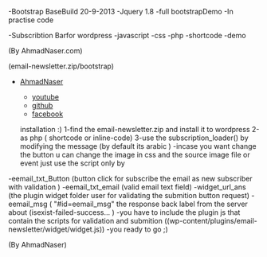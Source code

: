-Bootstrap BaseBuild 20-9-2013
-Jquery 1.8
-full bootstrapDemo
-In practise code

-Subscribtion Barfor wordpress
-javascript
-css
-php
-shortcode
-demo

 (By AhmadNaser.com)


(email-newsletter.zip/bootstrap)

* [AhmadNaser](http://AhmadNaser.com)
	* [youtube](http://www.youtube.com/user/sterio007)
	* [github](https://github.com/AhmadAbdelNaser/)
	* [facebook](https://www.facebook.com/dev.ahmadnaser?ref=hl)
	
	
	
	
	installation :)
1-find the email-newsletter.zip and install it to wordpress
2-as php ( shortcode or inline-code)
3-use the subscription_loader() by modifying the message (by default its arabic )
-incase you want change the button u can change the image in css and the source image file or event just use the script only by

-eemail_txt_Button (button click for subscribe the email as new subscriber with validation )
-eemail_txt_email (valid email text field)
-widget_url_ans   (the plugin widget folder user for validating the submition button request)
-eemail_msg  ( "#id=eemail_msg" the response back label from the server about (isexist-failed-success... )
-you have to include the plugin js that contain the scripts for validation and submition ((wp-content/plugins/email-newsletter/widget/widget.js))
-you ready to go ;)

 (By AhmadNaser)
